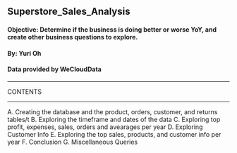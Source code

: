 ## Superstore_Sales_Analysis

#### Objective: Determine if the business is doing better or worse YoY, and create other business questions to explore.
#### By: Yuri Oh
#### Data provided by WeCloudData
****************************************
CONTENTS
****************************************
A. Creating the database and the product, orders, customer, and returns tables/t
B. Exploring the timeframe and dates of the data
C. Exploring top profit, expenses, sales, orders and avearages per year
D. Exploring Customer Info 
E. Exploring the top sales, products, and customer info per year
F. Conclusion
G. Miscellaneous Queries
